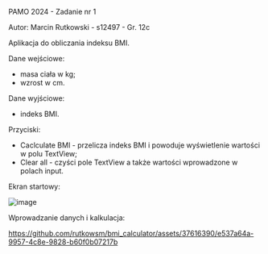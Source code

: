 PAMO 2024 - Zadanie nr 1

Autor: Marcin Rutkowski - s12497 - Gr. 12c

Aplikacja do obliczania indeksu BMI.

Dane wejściowe: 
  - masa ciała w kg;
  - wzrost w cm.

Dane wyjściowe: 
  - indeks BMI.

Przyciski: 
  - Caclculate BMI - przelicza indeks BMI i powoduje wyświetlenie wartości w polu TextView;
  - Clear all - czyści pole TextView a także wartości wprowadzone w polach input.

Ekran startowy:

![image](https://github.com/rutkowsm/bmi_calculator/assets/37616390/e5de9a96-0f81-43c0-a6b8-8b9bd470036b)

Wprowadzanie danych i kalkulacja:

https://github.com/rutkowsm/bmi_calculator/assets/37616390/e537a64a-9957-4c8e-9828-b60f0b07217b



